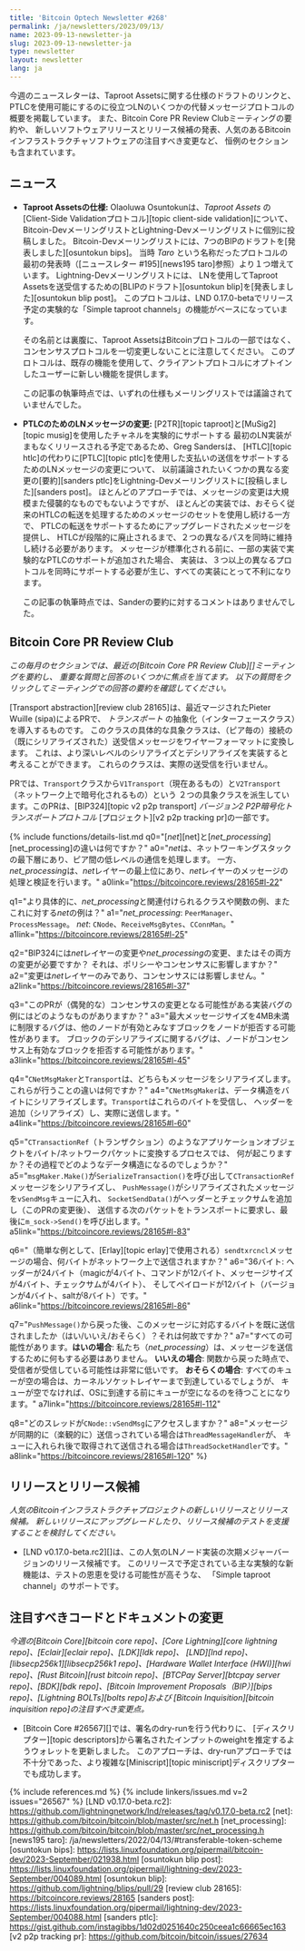 ```yaml
---
title: 'Bitcoin Optech Newsletter #268'
permalink: /ja/newsletters/2023/09/13/
name: 2023-09-13-newsletter-ja
slug: 2023-09-13-newsletter-ja
type: newsletter
layout: newsletter
lang: ja
---
```

今週のニュースレターは、Taproot Assetsに関する仕様のドラフトのリンクと、
PTLCを使用可能にするのに役立つLNのいくつかの代替メッセージプロトコルの概要を掲載しています。
また、Bitcoin Core PR Review Clubミーティングの要約や、
新しいソフトウェアリリースとリリース候補の発表、人気のあるBitcoinインフラストラクチャソフトウェアの注目すべき変更など、
恒例のセクションも含まれています。

## ニュース

- **Taproot Assetsの仕様:** Olaoluwa Osuntokunは、_Taproot Assets_ の
  [Client-Side Validationプロトコル][topic client-side validation]について、
  Bitcoin-DevメーリングリストとLightning-Devメーリングリストに個別に投稿しました。
  Bitcoin-Devメーリングリストには、7つのBIPのドラフトを[発表しました][osuntokun bips]。
  当時 _Taro_ という名称だったプロトコルの最初の発表時（[ニュースレター #195][news195 taro]参照）より１つ増えています。
  Lightning-Devメーリングリストには、
  LNを使用してTaproot Assetsを送受信するための[BLIPのドラフト][osuntokun blip]を[発表しました][osuntokun blip post]。
  このプロトコルは、LND 0.17.0-betaでリリース予定の実験的な「Simple taproot channels」の機能がベースになっています。

  その名前とは裏腹に、Taproot AssetsはBitcoinプロトコルの一部ではなく、
  コンセンサスプロトコルを一切変更しないことに注意してください。
  このプロトコルは、既存の機能を使用して、クライアントプロトコルにオプトインしたユーザーに新しい機能を提供します。

  この記事の執筆時点では、いずれの仕様もメーリングリストでは議論されていませんでした。

- **PTLCのためのLNメッセージの変更:** [P2TR][topic taproot]と[MuSig2][topic musig]を使用したチャネルを実験的にサポートする
  最初のLN実装がまもなくリリースされる予定であるため、Greg Sandersは、
  [HTLC][topic htlc]の代わりに[PTLC][topic ptlc]を使用した支払いの送信をサポートするためのLNメッセージの変更について、
  以前議論されたいくつかの異なる変更の[要約][sanders ptlc]をLightning-Devメーリングリストに[投稿しました][sanders post]。
  ほとんどのアプローチでは、メッセージの変更は大規模また侵襲的なものでもないようですが、
  ほとんどの実装では、おそらく従来のHTLCの転送を処理するためのメッセージのセットを使用し続ける一方で、
  PTLCの転送をサポートするためにアップグレードされたメッセージを提供し、
  HTLCが段階的に廃止されるまで、２つの異なるパスを同時に維持し続ける必要があります。
  メッセージが標準化される前に、一部の実装で実験的なPTLCのサポートが追加された場合、
  実装は、３つ以上の異なるプロトコルを同時にサポートする必要が生じ、すべての実装にとって不利になります。

  この記事の執筆時点では、Sanderの要約に対するコメントはありませんでした。

## Bitcoin Core PR Review Club

*この毎月のセクションでは、最近の[Bitcoin Core PR Review Club][]ミーティングを要約し、
重要な質問と回答のいくつかに焦点を当てます。
以下の質問をクリックしてミーティングでの回答の要約を確認してください。*

[Transport abstraction][review club 28165]は、最近マージされたPieter Wuille (sipa)によるPRで、
_トランスポート_ の抽象化（インターフェースクラス）を導入するものです。
このクラスの具体的な具象クラスは、（ピア毎の）接続の（既にシリアライズされた）送受信メッセージをワイヤーフォーマットに変換します。
これは、より深いレベルのシリアライズとデシリアライズを実装すると考えることができます。
これらのクラスは、実際の送受信を行いません。

PRでは、`Transport`クラスから`V1Transport`（現在あるもの）と`V2Transport`（ネットワーク上で暗号化されるもの）という
２つの具象クラスを派生しています。このPRは、[BIP324][topic v2 p2p transport]
_バージョン2 P2P暗号化トランスポートプロトコル_ [プロジェクト][v2 p2p tracking pr]の一部です。

{% include functions/details-list.md
  q0="[*net*][net]と[*net_processing*][net_processing]の違いは何ですか？"
  a0="*net*は、ネットワーキングスタックの最下層にあり、ピア間の低レベルの通信を処理します。
      一方、*net_processing*は、*net*レイヤーの最上位にあり、*net*レイヤーのメッセージの処理と検証を行います。"
  a0link="https://bitcoincore.reviews/28165#l-22"

  q1="より具体的に、*net_processing*と関連付けられるクラスや関数の例、またこれに対する*net*の例は？"
  a1="*net_processing*: `PeerManager`、`ProcessMessage`。
      *net*: `CNode`、`ReceiveMsgBytes`、`CConnMan`。"
  a1link="https://bitcoincore.reviews/28165#l-25"

  q2="BIP324には*net*レイヤーの変更や*net_processing*の変更、またはその両方の変更が必要ですか？
      それは、ポリシーやコンセンサスに影響しますか？"
  a2="変更は*net*レイヤーのみであり、コンセンサスには影響しません。"
  a2link="https://bitcoincore.reviews/28165#l-37"

  q3="このPRが（偶発的な）コンセンサスの変更となる可能性がある実装バグの例にはどのようなものがありますか？"
  a3="最大メッセージサイズを4MB未満に制限するバグは、他のノードが有効とみなすブロックをノードが拒否する可能性があります。
      ブロックのデシリアライズに関するバグは、ノードがコンセンサス上有効なブロックを拒否する可能性があります。"
  a3link="https://bitcoincore.reviews/28165#l-45"

  q4="`CNetMsgMaker`と`Transport`は、どちらもメッセージをシリアライズします。これらが行うことの違いは何ですか？"
  a4="`CNetMsgMaker`は、データ構造をバイトにシリアライズします。`Transport`はこれらのバイトを受信し、
      ヘッダーを追加（シリアライズ）し、実際に送信します。"
  a4link="https://bitcoincore.reviews/28165#l-60"

  q5="`CTransactionRef`（トランザクション）のようなアプリケーションオブジェクトをバイト/ネットワークパケットに変換するプロセスでは、
      何が起こりますか？その過程でどのようなデータ構造になるのでしょうか？"
  a5="`msgMaker.Make()`が`SerializeTransaction()`を呼び出して`CTransactionRef`メッセージをシリアライズし、
      `PushMessage()`がシリアライズされたメッセージを`vSendMsg`キューに入れ、
      `SocketSendData()`がヘッダーとチェックサムを追加し（このPRの変更後）、
      送信する次のパケットをトランスポートに要求し、最後に`m_sock->Send()`を呼び出します。"
  a5link="https://bitcoincore.reviews/28165#l-83"

  q6="（簡単な例として、[Erlay][topic erlay]で使用される）`sendtxrcncl`メッセージの場合、何バイトがネットワーク上で送信されますか？"
  a6="36バイト: ヘッダーが24バイト（magicが4バイト、コマンドが12バイト、メッセージサイズが4バイト、チェックサムが4バイト）、
      そしてペイロードが12バイト（バージョンが4バイト、saltが8バイト）です。"
  a6link="https://bitcoincore.reviews/28165#l-86"

  q7="`PushMessage()`から戻った後、このメッセージに対応するバイトを既に送信されましたか（はい/いいえ/おそらく）？それは何故ですか？"
  a7="すべての可能性があります。**はいの場合**: 私たち（*net_processing*）は、メッセージを送信するために何もする必要はありません。
      **いいえの場合**: 関数から戻った時点で、受信者が受信している可能性は非常に低いです。
      **おそらくの場合**: すべてのキューが空の場合は、カーネルソケットレイヤーまで到達しているでしょうが、
      キューが空でなければ、OSに到達する前にキューが空になるのを待つことになります。"
  a7link="https://bitcoincore.reviews/28165#l-112"

  q8="どのスレッドが`CNode::vSendMsg`にアクセスしますか？"
  a8="メッセージが同期的に（楽観的に）送信っされている場合は`ThreadMessageHandler`が、
      キューに入れられ後で取得されて送信される場合は`ThreadSocketHandler`です。"
  a8link="https://bitcoincore.reviews/28165#l-120"
%}

## リリースとリリース候補

*人気のBitcoinインフラストラクチャプロジェクトの新しいリリースとリリース候補。
新しいリリースにアップグレードしたり、リリース候補のテストを支援することを検討してください。*

- [LND v0.17.0-beta.rc2][]は、この人気のLNノード実装の次期メジャーバージョンのリリース候補です。
  このリリースで予定されている主な実験的な新機能は、テストの恩恵を受ける可能性が高そうな、
  「Simple taproot channel」のサポートです。

## 注目すべきコードとドキュメントの変更

*今週の[Bitcoin Core][bitcoin core repo]、[Core
Lightning][core lightning repo]、[Eclair][eclair repo]、[LDK][ldk repo]、
[LND][lnd repo]、[libsecp256k1][libsecp256k1 repo]、[Hardware Wallet
Interface (HWI)][hwi repo]、[Rust Bitcoin][rust bitcoin repo]、[BTCPay
Server][btcpay server repo]、[BDK][bdk repo]、[Bitcoin Improvement
Proposals（BIP）][bips repo]、[Lightning BOLTs][bolts repo]および
[Bitcoin Inquisition][bitcoin inquisition repo]の注目すべき変更点。*

- [Bitcoin Core #26567][]では、署名のdry-runを行う代わりに、
  [ディスクリプター][topic descriptors]から署名されたインプットのweightを推定するようウォレットを更新しました。
  このアプローチは、dry-runアプローチでは不十分であった、より複雑な[Miniscript][topic miniscript]ディスクリプターでも成功します。

{% include references.md %}
{% include linkers/issues.md v=2 issues="26567" %}
[LND v0.17.0-beta.rc2]: https://github.com/lightningnetwork/lnd/releases/tag/v0.17.0-beta.rc2
[net]: https://github.com/bitcoin/bitcoin/blob/master/src/net.h
[net_processing]: https://github.com/bitcoin/bitcoin/blob/master/src/net_processing.h
[news195 taro]: /ja/newsletters/2022/04/13/#transferable-token-scheme
[osuntokun bips]: https://lists.linuxfoundation.org/pipermail/bitcoin-dev/2023-September/021938.html
[osuntokun blip post]: https://lists.linuxfoundation.org/pipermail/lightning-dev/2023-September/004089.html
[osuntokun blip]: https://github.com/lightning/blips/pull/29
[review club 28165]: https://bitcoincore.reviews/28165
[sanders post]: https://lists.linuxfoundation.org/pipermail/lightning-dev/2023-September/004088.html
[sanders ptlc]: https://gist.github.com/instagibbs/1d02d0251640c250ceea1c66665ec163
[v2 p2p tracking pr]: https://github.com/bitcoin/bitcoin/issues/27634
